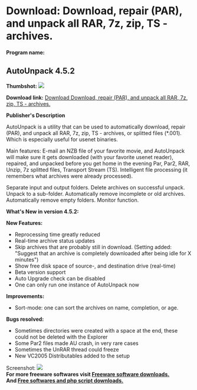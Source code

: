 # Download: Download, repair (PAR), and unpack all RAR, 7z, zip, TS - archives.

**Program name:**

## AutoUnpack 4.5.2

  
**Thumbshot:** ![](http://www.freewarefiles.com/screenshot/autounpack_md.gif)   
  
**Download link:** [Download Download, repair (PAR), and unpack all RAR, 7z, zip, TS - archives.](http://freesoftwares.boysofts.com/AutoUnpack_program_23459.html)  
  


**Publisher's Description**  
  


AutoUnpack is a utility that can be used to automatically download, repair (PAR), and unpack all RAR, 7z, zip, TS - archives, or splitted files (*.001). Which is especially useful for usenet binaries. 

Main features: E-mail an NZB file of your favorite movie, and AutoUnpack will make sure it gets downloaded (with your favorite usenet reader), repaired, and unpacked before you get home in the evening Par, Par2, RAR, Unzip, 7z splitted files, Transport Stream (TS). Intelligent file processing (it remembers what archives were already processed).

Separate input and output folders. Delete archives on successful unpack. Unpack to a sub-folder. Automatically remove incomplete or old archives. Automatically remove empty folders. Monitor function. 

**What's New in version 4.5.2:**

**New Features:**

  * Reprocessing time greatly reduced 
  * Real-time archive status updates 
  * Skip archives that are probably still in download. (Setting added: "Suggest that an archive is completely downloaded after being idle for X minutes") 
  * Show free disk space of source-, and destination drive (real-time) 
  * Beta version support 
  * Auto Upgrade check can be disabled 
  * One can only run one instance of AutoUnpack now 

**Improvements:**

  * Sort-mode: one can sort the archives on name, completion, or age. 

**Bugs resolved:**

  * Sometimes directories were created with a space at the end, these could not be deleted with the Explorer 
  * Some Par2 files made AU crash, in very rare cases 
  * Sometimes the UnRAR thread could freeze 
  * New VC2005 Distributables added to the setup 

  
  
Screenshot: ![](http://www.freewarefiles.com/screenshot/autounpack.gif)   
**For more freeware softwares visit [Freeware software downloads.](http://freesoftwares.boysofts.com/)**   
**And [Free softwares and php script downloads.](http://www.boysofts.com/)**
